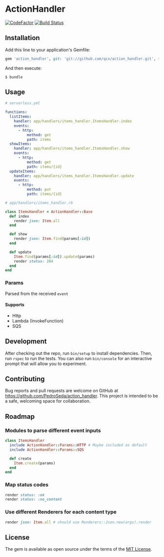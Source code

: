 # ActionHandler
[![CodeFactor](https://www.codefactor.io/repository/github/qcx/action_handler/badge)](https://www.codefactor.io/repository/github/qcx/action_handler)
[![Build Status](https://travis-ci.org/qcx/action_handler.svg?branch=master)](https://travis-ci.org/qcx/action_handler)

## Installation

Add this line to your application's Gemfile:

```ruby
gem 'action_handler', git: 'git://github.com/qcx/action_handler.git', tag: 'v0.1.0'
```

And then execute:

    $ bundle

## Usage

```yml
# serverless.yml

functions:
  listItems:
    handler: app/handlers/items_handler.ItemsHandler.index
    events:
      - http:
          method: get
          path: items
  showItems:
    handler: app/handlers/items_handler.ItemsHandler.show
    events:
      - http:
          method: get
          path: items/{id}
  updateItems:
    handler: app/handlers/items_handler.ItemsHandler.update
    events:
      - http:
          method: put
          path: items/{id}
```

```ruby
# app/handlers/items_handler.rb

class ItemsHandler < ActionHandler::Base
  def index
    render json: Item.all
  end

  def show
    render json: Item.find(params[:id])
  end

  def update
    Item.find(params[:id]).update(params)
    render status: 204
  end
end
```

### Params
Parsed from the received `event`

#### Supports
- Http
- Lambda (InvokeFunction)
- SQS

## Development

After checking out the repo, run `bin/setup` to install dependencies. Then, run `rspec` to run the tests. You can also run `bin/console` for an interactive prompt that will allow you to experiment.

## Contributing

Bug reports and pull requests are welcome on GitHub at https://github.com/PedroSeda/action_handler. This project is intended to be a safe, welcoming space for collaboration.

## Roadmap

### Modules to parse different event inputs

```ruby
class ItemsHandler
  include ActionHandler::Params::HTTP # Maybe included as default
  include ActionHandler::Params::SQS

  def create
    Item.create(params)
  end
end
```

### Map status codes
```ruby
render status: :ok
render status: :no_content
```

### Use different Renderers for each content type
```ruby
render json: Item.all # should use Renderers::Json.new(args).render
```

## License

The gem is available as open source under the terms of the [MIT License](https://opensource.org/licenses/MIT).
